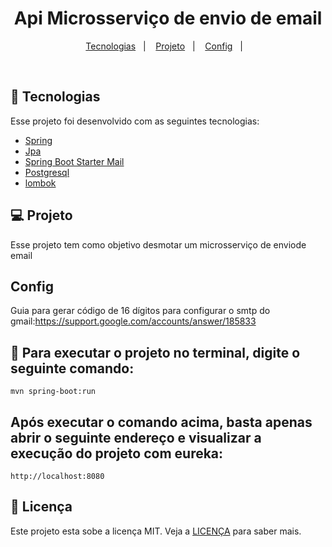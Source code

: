 <h1 align="center">
  Api Microsserviço de envio de email
</h1>


<p align="center">
  <a href="#-tecnologias">Tecnologias</a>&nbsp;&nbsp;&nbsp;|&nbsp;&nbsp;&nbsp;
  <a href="#-projeto">Projeto</a>&nbsp;&nbsp;&nbsp;|&nbsp;&nbsp;&nbsp;
  <a href="#Config">Config</a>&nbsp;&nbsp;&nbsp;|&nbsp;&nbsp;&nbsp;
</p>


<br>


## 🚀 Tecnologias

Esse projeto foi desenvolvido com as seguintes tecnologias:

- [Spring](https://spring.io/)
- [Jpa](https://spring.io/projects/spring-data-redis)
- [Spring Boot Starter Mail](https://mvnrepository.com/artifact/org.springframework.boot/spring-boot-starter-mail)
- [Postgresql](https://www.postgresql.org/)
- [lombok](https://projectlombok.org/)


## 💻 Projeto

Esse projeto tem como objetivo desmotar um microsserviço de enviode email 


## Config
Guia para gerar código de 16 dígitos para 
configurar o smtp do gmail:https://support.google.com/accounts/answer/185833

## :hammer: Para executar o projeto no terminal, digite o seguinte comando:

```shell script
mvn spring-boot:run 
```

## Após executar o comando acima, basta apenas abrir o seguinte endereço e visualizar a execução do projeto com eureka:

```
http://localhost:8080
```



## 📝 Licença

Este projeto esta sobe a licença MIT. Veja a [LICENÇA](https://opensource.org/licenses/MIT) para saber mais.


